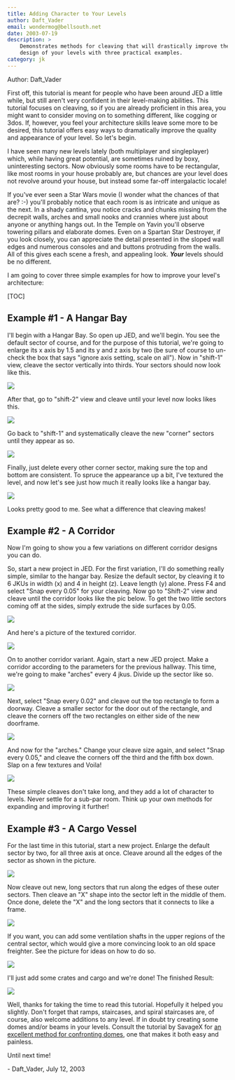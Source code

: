 ```yaml
---
title: Adding Character to Your Levels
author: Daft_Vader
email: wondermog@bellsouth.net
date: 2003-07-19
description: >
    Demonstrates methods for cleaving that will drastically improve the visual 
    design of your levels with three practical examples.
category: jk
---
```


Author: Daft_Vader

First off, this tutorial is meant for people who have been around JED a
little while, but still aren't very confident in their level-making
abilities. This tutorial focuses on cleaving, so if you are already
proficient in this area, you might want to consider moving on to
something different, like cogging or 3dos. If, however, you feel your
architecture skills leave some more to be desired, this tutorial offers
easy ways to dramatically improve the quality and appearance of your
level. So let's begin.

I have seen many new levels lately (both multiplayer and singleplayer)
which, while having great potential, are sometimes ruined by boxy,
uninteresting sectors. Now obviously some rooms have to be rectangular,
like most rooms in your house probably are, but chances are your level
does not revolve around your house, but instead some far-off
intergalactic locale\!

If you've ever seen a Star Wars movie (I wonder what the chances of that
are? :-) you'll probably notice that each room is as intricate and
unique as the next. In a shady cantina, you notice cracks and chunks
missing from the decrepit walls, arches and small nooks and crannies
where just about anyone or anything hangs out. In the Temple on Yavin
you'll observe towering pillars and elaborate domes. Even on a Spartan
Star Destroyer, if you look closely, you can appreciate the detail
presented in the sloped wall edges and numerous consoles and and buttons
protruding from the walls. All of this gives each scene a fresh, and
appealing look. ***Your*** levels should be no different.

I am going to cover three simple examples for how to improve your
level's architecture:

[TOC]


## Example \#1 - A Hangar Bay

I'll begin with a Hangar Bay. So open up JED, and we'll begin. You see
the default sector of course, and for the purpose of this tutorial,
we're going to enlarge its x axis by 1.5 and its y and z axis by two (be
sure of course to un-check the box that says "ignore axis setting, scale
on all"). Now in "shift-1" view, cleave the sector vertically into
thirds. Your sectors should now look like this.

![](tutpicone.gif)

After that, go to "shift-2" view and cleave until your level now looks
likes this.

![](tutpictwo.gif)

Go back to "shift-1" and systematically cleave the new "corner" sectors
until they appear as so.

![](tutpicthree.gif)

Finally, just delete every other corner sector, making sure the top and
bottom are consistent. To spruce the appearance up a bit, I've textured
the level, and now let's see just how much it really looks like a hangar
bay.

![](tutpicfour.jpg)

Looks pretty good to me. See what a difference that cleaving makes\!

  
## Example \#2 - A Corridor

Now I'm going to show you a few variations on different corridor designs
you can do.

So, start a new project in JED. For the first variation, I'll do
something really simple, similar to the hangar bay. Resize the default
sector, by cleaving it to 6 JKUs in width (x) and 4 in height (z). Leave
length (y) alone. Press F4 and select "Snap every 0.05" for your
cleaving. Now go to "Shift-2" view and cleave until the corridor looks
like the pic below. To get the two little sectors coming off at the
sides, simply extrude the side surfaces by 0.05.

![](tutpicfive.gif)

And here's a picture of the textured corridor.

![](tutpicsix.jpg)

On to another corridor variant. Again, start a new JED project. Make a
corridor according to the parameters for the previous hallway. This
time, we're going to make "arches" every 4 jkus. Divide up the sector
like so.

![](tutpicseven.gif)

Next, select "Snap every 0.02" and cleave out the top rectangle to form
a doorway. Cleave a smaller sector for the door out of the rectangle,
and cleave the corners off the two rectangles on either side of the new
doorframe.

![](tutpiceight.gif)

And now for the "arches." Change your cleave size again, and select
"Snap every 0.05," and cleave the corners off the third and the fifth
box down. Slap on a few textures and Voila\!

![](tutpicnine.jpg)

These simple cleaves don't take long, and they add a lot of character to
levels. Never settle for a sub-par room. Think up your own methods for
expanding and improving it further\!


## Example \#3 - A Cargo Vessel

For the last time in this tutorial, start a new project. Enlarge the
default sector by two, for all three axis at once. Cleave around all the
edges of the sector as shown in the picture.

![](tutpicten.gif)

Now cleave out new, long sectors that run along the edges of these outer
sectors. Then cleave an "X" shape into the sector left in the middle of
them. Once done, delete the "X" and the long sectors that it connects to
like a frame.

![](tutpiceleven.gif)

If you want, you can add some ventilation shafts in the upper regions of
the central sector, which would give a more convincing look to an old
space freighter. See the picture for ideas on how to do so.

![](tutpictwelve.gif)

I'll just add some crates and cargo and we're done\! The finished
Result:

![](tutpicthirteen.jpg)

Well, thanks for taking the time to read this tutorial. Hopefully it
helped you slightly. Don't forget that ramps, staircases, and spiral
staircases are, of course, also welcome additions to any level. If in
doubt try creating some domes and/or beams in your levels. Consult the
tutorial by SavageX for [an excellent method for confronting
domes](/tutorials/domes_by_hand/), one that makes it both easy and
painless.

Until next time\!

\- Daft\_Vader, July 12, 2003
